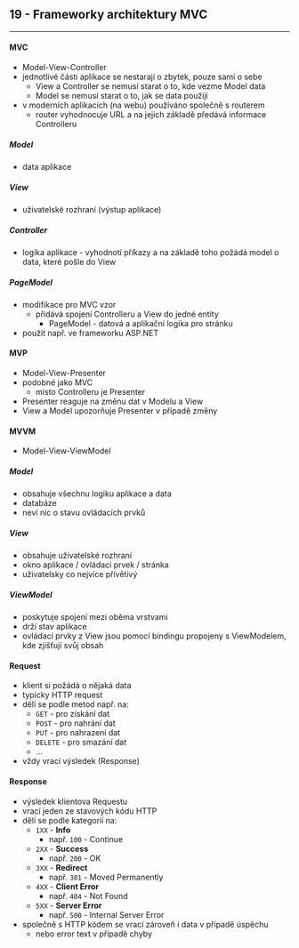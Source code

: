 ## 19 - Frameworky architektury MVC
----

#### MVC
- Model-View-Controller
- jednotlivé části aplikace se nestarají o zbytek, pouze sami o sebe
  - View a Controller se nemusí starat o to, kde vezme Model data
  - Model se nemusí starat o to, jak se data použijí
- v moderních aplikacích (na webu) používáno společně s routerem
  - router vyhodnocuje URL a na jejich základě předává informace Controlleru

##### Model

- data aplikace

##### View

- uživatelské rozhraní (výstup aplikace)

##### Controller

- logika aplikace - vyhodnotí příkazy a na základě toho požádá model o data, které pošle do View

##### PageModel

- modifikace pro MVC vzor
  - přidává spojení Controlleru a View do jedné entity
    - PageModel - datová a aplikační logika pro stránku
- použit např. ve frameworku ASP.NET

#### MVP

- Model-View-Presenter
- podobné jako MVC
  - místo Controlleru je Presenter
- Presenter reaguje na změnu dat v Modelu a View
- View a Model upozorňuje Presenter v případě změny

#### MVVM

- Model-View-ViewModel

##### Model

- obsahuje všechnu logiku aplikace a data
- databáze
- neví nic o stavu ovládacích prvků

##### View

- obsahuje uživatelské rozhraní
- okno aplikace / ovládací prvek / stránka
- uživatelsky co nejvíce přívětivý

##### ViewModel

- poskytuje spojení mezi oběma vrstvami
- drží stav aplikace
- ovládací prvky z View jsou pomocí bindingu propojeny s ViewModelem, kde zjišťují svůj obsah

#### Request

- klient si požádá o nějaká data
- typicky HTTP request
- dělí se podle metod např. na:
  - `GET` - pro získání dat
  - `POST` - pro nahrání dat
  - `PUT` - pro nahrazení dat
  - `DELETE` - pro smazání dat
  - ...
- vždy vrací výsledek (Response)

#### Response

- výsledek klientova Requestu
- vrací jeden ze stavových kódu HTTP
- dělí se podle kategorií na:
  - `1XX` - **Info**
    - např. `100` - Continue
  - `2XX` - **Success**
    - např. `200` - OK
  - `3XX` - **Redirect**
    - např. `301` - Moved Permanently
  - `4XX` - **Client Error**
    - např. `404` - Not Found
  - `5XX` - **Server Error**
    - např. `500` - Internal Server Error
- společně s HTTP kódem se vrací zároveň i data v případě úspěchu
  - nebo error text v případě chyby
